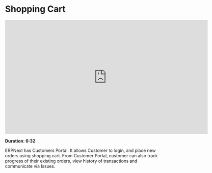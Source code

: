 <!-- add-breadcrumbs -->
# Shopping Cart

<iframe width="660" height="371" src="https://www.youtube.com/embed/xkrYO-KFukM" frameborder="0" allowfullscreen></iframe>

**Duration: 6:32**

ERPNext has Customers Portal. It allows Customer to login, and place new orders using shopping cart. From Customer Portal, customer can also track progress of their existing orders, view history of transactions and communicate via Issues.
